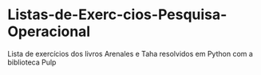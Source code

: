 # Listas-de-Exerc-cios-Pesquisa-Operacional
Lista de exercícios dos livros Arenales e Taha resolvidos em Python com a biblioteca Pulp
